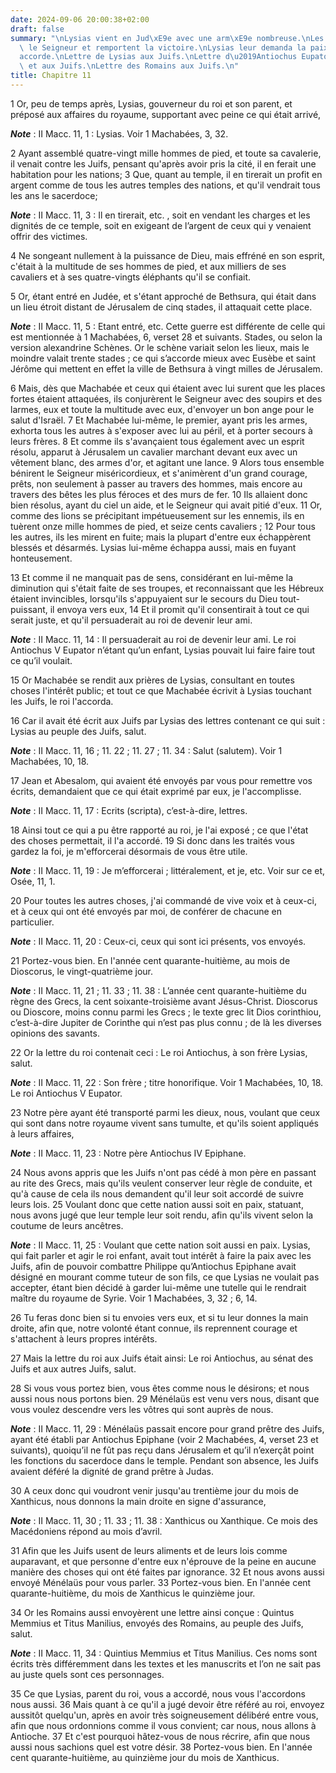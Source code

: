 ```yaml
---
date: 2024-09-06 20:00:38+02:00
draft: false
summary: "\nLysias vient en Jud\xE9e avec une arm\xE9e nombreuse.\nLes Juifs invoquent\
  \ le Seigneur et remportent la victoire.\nLysias leur demanda la paix ; Judas l\u2019\
  accorde.\nLettre de Lysias aux Juifs.\nLettre d\u2019Antiochus Eupator \xE0 Lysias\
  \ et aux Juifs.\nLettre des Romains aux Juifs.\n"
title: Chapitre 11
---
```





1 Or, peu de temps après, Lysias, gouverneur du roi et son parent, et préposé aux affaires du royaume, supportant avec peine ce qui était arrivé,

***Note*** :  II Macc. 11, 1 : Lysias. Voir 1 Machabées, 3, 32.

2 Ayant assemblé quatre-vingt mille hommes de pied, et toute sa cavalerie, il venait contre les Juifs, pensant qu'après avoir pris la cité, il en ferait une habitation pour les nations; 3 Que, quant au temple, il en tirerait un profit en argent comme de tous les autres temples des nations, et qu'il vendrait tous les ans le sacerdoce;

***Note*** :  II Macc. 11, 3 : Il en tirerait, etc. , soit en vendant les charges et les dignités de ce temple, soit en exigeant de l’argent de ceux qui y venaient offrir des victimes.

4 Ne songeant nullement à la puissance de Dieu, mais effréné en son esprit, c'était à la multitude de ses hommes de pied, et aux milliers de ses cavaliers et à ses quatre-vingts éléphants qu'il se confiait.


5 Or, étant entré en Judée, et s'étant approché de Bethsura, qui était dans un lieu étroit distant de Jérusalem de cinq stades, il attaquait cette place.

***Note*** :  II Macc. 11, 5 : Etant entré, etc. Cette guerre est différente de celle qui est mentionnée à 1 Machabées, 6, verset 28 et suivants. Stades, ou selon la version alexandrine Schènes. Or le schène variait selon les lieux, mais le moindre valait trente stades ; ce qui s’accorde mieux avec Eusèbe et saint Jérôme qui mettent en effet la ville de Bethsura à vingt milles de Jérusalem.

6 Mais, dès que Machabée et ceux qui étaient avec lui surent que les places fortes étaient attaquées, ils conjurèrent le Seigneur avec des soupirs et des larmes, eux et toute la multitude avec eux, d'envoyer un bon ange pour le salut d'Israël. 7 Et Machabée lui-même, le premier, ayant pris les armes, exhorta tous les autres à s'exposer avec lui au péril, et à porter secours à leurs frères. 8 Et comme ils s'avançaient tous également avec un esprit résolu, apparut à Jérusalem un cavalier marchant devant eux avec un vêtement blanc, des armes d'or, et agitant une lance. 9 Alors tous ensemble bénirent le Seigneur miséricordieux, et s'animèrent d'un grand courage, prêts, non seulement à passer au travers des hommes, mais encore au travers des bêtes les plus féroces et des murs de fer. 10 Ils allaient donc bien résolus, ayant du ciel un aide, et le Seigneur qui avait pitié d'eux. 11 Or, comme des lions se précipitant impétueusement sur les ennemis, ils en tuèrent onze mille hommes de pied, et seize cents cavaliers ; 12
Pour tous les autres, ils les mirent en fuite; mais la plupart d'entre eux échappèrent blessés et désarmés. Lysias lui-même échappa aussi, mais en fuyant honteusement.


13 Et comme il ne manquait pas de sens, considérant en lui-même la diminution qui s'était faite de ses troupes, et reconnaissant que les Hébreux étaient invincibles, lorsqu'ils s'appuyaient sur le secours du Dieu tout-puissant, il envoya vers eux, 14 Et il promit qu'il consentirait à tout ce qui serait juste, et qu'il persuaderait au roi de devenir leur ami.

***Note*** :  II Macc. 11, 14 : Il persuaderait au roi de devenir leur ami. Le roi Antiochus V Eupator n’étant qu’un enfant, Lysias pouvait lui faire faire tout ce qu’il voulait.

15 Or Machabée se rendit aux prières de Lysias, consultant en toutes choses l'intérêt public; et tout ce que Machabée écrivit à Lysias touchant les Juifs, le roi l'accorda.


16 Car il avait été écrit aux Juifs par Lysias des lettres contenant ce qui suit :
Lysias au peuple des Juifs, salut.

***Note*** :  II Macc. 11, 16 ; 11. 22 ; 11. 27 ; 11. 34 : Salut (salutem). Voir 1 Machabées, 10, 18.


17 Jean et Abesalom, qui avaient été envoyés par vous pour remettre vos écrits, demandaient que ce qui était exprimé par eux, je l'accomplisse.

***Note*** :  II Macc. 11, 17 : Ecrits (scripta), c’est-à-dire, lettres.

18 Ainsi tout ce qui a pu être rapporté au roi, je l'ai exposé ; ce que l'état des choses permettait, il l'a accordé. 19 Si donc dans les traités vous gardez la foi, je m'efforcerai désormais de vous être utile.

***Note*** :  II Macc. 11, 19 : Je m’efforcerai ; littéralement, et je, etc. Voir sur ce et, Osée, 11, 1.

20 Pour toutes les autres choses, j'ai commandé de vive voix et à ceux-ci, et à ceux qui ont été envoyés par moi, de conférer de chacune en particulier.

***Note*** :  II Macc. 11, 20 : Ceux-ci, ceux qui sont ici présents, vos envoyés.

21 Portez-vous bien. En l'année cent quarante-huitième, au mois de Dioscorus, le vingt-quatrième jour.

***Note*** :  II Macc. 11, 21 ; 11. 33 ; 11. 38 : L’année cent quarante-huitième du règne des Grecs, la cent soixante-troisième avant Jésus-Christ. Dioscorus ou Dioscore, moins connu parmi les Grecs ; le texte grec lit Dios corinthiou, c’est-à-dire Jupiter de Corinthe qui n’est pas plus connu ; de là les diverses opinions des savants.


22 Or la lettre du roi contenait ceci : Le roi Antiochus, à son frère Lysias, salut.

***Note*** :  II Macc. 11, 22 : Son frère ; titre honorifique. Voir 1 Machabées, 10, 18. Le roi Antiochus V Eupator.


23 Notre père ayant été transporté parmi les dieux, nous, voulant que ceux qui sont dans notre royaume vivent sans tumulte, et qu'ils soient appliqués à leurs affaires,

***Note*** :  II Macc. 11, 23 : Notre père Antiochus IV Epiphane.

24 Nous avons appris que les Juifs n'ont pas cédé à mon père en passant au rite des Grecs, mais qu'ils veulent conserver leur règle de conduite, et qu'à cause de cela ils nous demandent qu'il leur soit accordé de suivre leurs lois. 25 Voulant donc que cette nation aussi soit en paix, statuant, nous avons jugé que leur temple leur soit rendu, afin qu'ils vivent selon la coutume de leurs ancêtres.

***Note*** :  II Macc. 11, 25 : Voulant que cette nation soit aussi en paix. Lysias, qui fait parler et agir le roi enfant, avait tout intérêt à faire la paix avec les Juifs, afin de pouvoir combattre Philippe qu’Antiochus Epiphane avait désigné en mourant comme tuteur de son fils, ce que Lysias ne voulait pas accepter, étant bien décidé à garder lui-même une tutelle qui le rendrait maître du royaume de Syrie. Voir 1 Machabées, 3, 32 ; 6, 14.

26 Tu feras donc bien si tu envoies vers eux, et si tu leur donnes la main droite, afin que, notre volonté étant connue, ils reprennent courage et s'attachent à leurs propres intérêts.


27 Mais la lettre du roi aux Juifs était ainsi:
Le roi Antiochus, au sénat des Juifs et aux autres Juifs, salut.


28 Si vous vous portez bien, vous êtes comme nous le désirons; et nous aussi nous nous portons bien. 29 Ménélaüs est venu vers nous, disant que vous voulez descendre vers les vôtres qui sont auprès de nous.

***Note*** :  II Macc. 11, 29 : Ménélaüs passait encore pour grand prêtre des Juifs, ayant été établi par Antiochus Epiphane (voir 2 Machabées, 4, verset 23 et suivants), quoiqu’il ne fût pas reçu dans Jérusalem et qu’il n’exerçât point les fonctions du sacerdoce dans le temple. Pendant son absence, les Juifs avaient déféré la dignité de grand prêtre à Judas.

30 A ceux donc qui voudront venir jusqu'au trentième jour du mois de Xanthicus, nous donnons la main droite en signe d'assurance,

***Note*** :  II Macc. 11, 30 ; 11. 33 ; 11. 38 : Xanthicus ou Xanthique. Ce mois des Macédoniens répond au mois d’avril.

31 Afin que les Juifs usent de leurs aliments et de leurs lois comme auparavant, et que personne d'entre eux n'éprouve de la peine en aucune manière des choses qui ont été faites par ignorance. 32 Et nous avons aussi envoyé Ménélaüs pour vous parler. 33 Portez-vous bien. En l'année cent quarante-huitième, du mois de Xanthicus le quinzième jour.


34 Or les Romains aussi envoyèrent une lettre ainsi conçue :
Quintus Memmius et Titus Manilius, envoyés des Romains, au peuple des Juifs, salut.

***Note*** :  II Macc. 11, 34 : Quintius Memmius et Titus Manilius. Ces noms sont écrits très différemment dans les textes et les manuscrits et l’on ne sait pas au juste quels sont ces personnages.


35 Ce que Lysias, parent du roi, vous a accordé, nous vous l'accordons nous aussi. 36 Mais quant à ce qu'il a jugé devoir être référé au roi, envoyez aussitôt quelqu'un, après en avoir très soigneusement délibéré entre vous, afin que nous ordonnions comme il vous convient; car nous, nous allons à Antioche. 37 Et c'est pourquoi hâtez-vous de nous récrire, afin que nous aussi nous sachions quel est votre désir. 38 Portez-vous bien. En l'année cent quarante-huitième, au quinzième jour du mois de Xanthicus.

